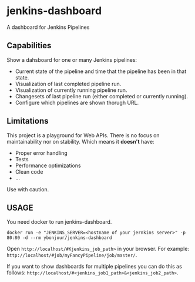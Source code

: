 # jenkins-dashboard
A dashboard for Jenkins Pipelines


## Capabilities
Show a dahsboard for one or many Jenkins pipelines:
- Current state of the pipeline and time that the pipeline has been in that state.
- Visualization of last completed pipeline run.
- Visualization of currently running pipeline run.
- Changesets of last pipeline run (either completed or currently running).
- Configure which pipelines are shown thorugh URL.

## Limitations
This project is a playground for Web APIs. There is no focus on maintainability nor on stability.
Which means it **doesn't** have:
- Proper error handling
- Tests
- Performance optimizations
- Clean code
- ...

Use with caution.

## USAGE
You need docker to run jenkins-dashboard.

```
docker run -e "JENKINS_SERVER=<hostname of your jernkins server>" -p 80:80 -d --rm ybonjour/jenkins-dashboard
```

Open `http://localhost/#Kjenkins_job_path>` in your browser. For example:
`http://localhost/#job/myFancyPipeline/job/master/`.

If you want to show dashboards for multiple pipelines you can do this as follows:
`http://localhost/#<jenkins_job1_path>&<jenkins_job2_path>`.
